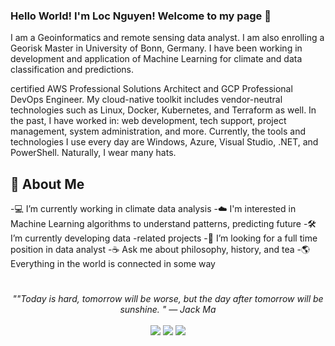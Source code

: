 ### Hello World! I'm Loc Nguyen! Welcome to my page 👋

I am a Geoinformatics and remote sensing data analyst. I am also enrolling a Georisk Master in University of Bonn, Germany. I have been working in development and application of Machine Learning for climate and data classification and predictions. 

certified AWS Professional Solutions Architect and GCP Professional DevOps Engineer. My cloud-native toolkit includes vendor-neutral technologies such as Linux, Docker, Kubernetes, and Terraform as well. In the past, I have worked in: web development, tech support, project management, system administration, and more. Currently, the tools and technologies I use every day are Windows, Azure, Visual Studio, .NET, and PowerShell. Naturally, I wear many hats.

## 📘 About Me

-💻 I’m currently working in climate data analysis
-☁️ I'm interested in Machine Learning algorithms to understand patterns, predicting future
-🛠️ I’m currently developing data -related projects
-📝 I’m looking for a full time position in data analyst
-☕ Ask me about philosophy, history, and tea
-🌎 Everything in the world is connected in some way

  #
<p align="center">
   <i>""Today is hard, tomorrow will be worse, but the day after tomorrow will be sunshine. " — Jack Ma
</i>
   
<br>
<br>
<a target="_blank" href="https://www.linkedin.com/in/anduleh/"><img src="https://img.shields.io/badge/-LinkedIn-0077B5?style=for-the-badge&logo=Linkedin&logoColor=white"></img></a>
<a target="_blank" href="mailto:andrewmyli96@gmail.com"><img src="https://img.shields.io/badge/-Email-D14836?style=for-the-badge&logo=Gmail&logoColor=white"></img></a>
<a target="_blank" href="https://www.andrewli.info/"><img src="https://img.shields.io/badge/-resume-003366?style=for-the-badge&logo=iCloud&logoColor=white"></img></a>
<br>

</p>   
